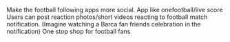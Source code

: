 ---
---
Make the football following apps more social.
App like onefootball/live score
Users can post reaction photos/short videos reacting to football match notification.
(Imagine watching a Barca fan friends celebration in the notification)
One stop shop for football fans
